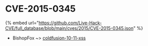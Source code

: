 # CVE-2015-0345
{% embed url="https://github.com/Live-Hack-CVE/full_database/blob/main/cves/2015/CVE-2015-0345.json" %}

* BishopFox ~> [coldfusion-10-11-xss](https://www.alice-snow.ru/2015/database/cve-2015-0345/coldfusion-10-11-xss-bishopfox)